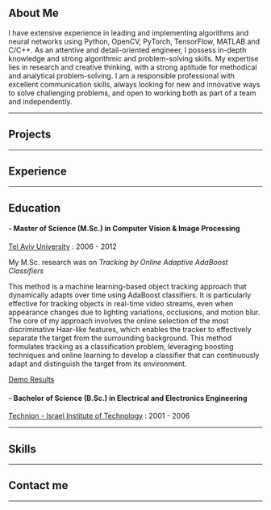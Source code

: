 ## About Me ##
I have extensive experience in leading and implementing algorithms and neural networks using Python, OpenCV, PyTorch, TensorFlow, MATLAB and C/C++.
As an attentive and detail-oriented engineer, I possess in-depth knowledge and strong algorithmic and problem-solving skills.
My expertise lies in research and creative thinking, with a strong aptitude for methodical and analytical problem-solving.
I am a responsible professional with excellent communication skills, always looking for new and innovative ways to solve challenging problems, and open to working both as part of a team and independently.

---

## Projects  ##

---

## Experience  ##

---

## Education  ##
#### - Master of Science (M.Sc.) in Computer Vision & Image Processing ####
[Tel Aviv University](https://www.linkedin.com/school/tel-aviv-university/) : 2006 - 2012

My M.Sc. research was on *Tracking by Online Adaptive AdaBoost Classifiers*

This method is a machine learning-based object tracking approach that dynamically adapts over time using AdaBoost classifiers. It is particularly effective for tracking objects in real-time video streams, even when appearance changes due to lighting variations, occlusions, and motion blur.
The core of my approach involves the online selection of the most discriminative Haar-like features, which enables the tracker to effectively separate the target from the surrounding background. This method formulates tracking as a classification problem, leveraging boosting techniques and online learning to develop a classifier that can continuously adapt and distinguish the target from its environment.

[Demo Results](https://www.youtube.com/watch?v=7SY7zlmDr0M)



#### - Bachelor of Science (B.Sc.) in Electrical and Electronics Engineering ####
[Technion - Israel Institute of Technology](https://www.linkedin.com/school/technion/) : 2001 - 2006

---

## Skills  ##

---

## Contact me  ##

---

